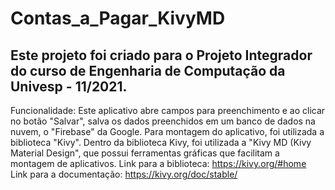 # Contas_a_Pagar_KivyMD
## Este projeto foi criado para o Projeto Integrador do curso de Engenharia de Computação da Univesp - 11/2021.

Funcionalidade: Este aplicativo abre campos para preenchimento e ao clicar no botão "Salvar", salva os dados preenchidos em um banco de dados na nuvem, o "Firebase" da Google.
Para montagem do aplicativo, foi utilizada a biblioteca "Kivy".
Dentro da biblioteca Kivy, foi utilizada a "Kivy MD (Kivy Material Design", que possui ferramentas gráficas que facilitam a montagem de aplicativos.
Link para a biblioteca: https://kivy.org/#home
Link para a documentação: https://kivy.org/doc/stable/
